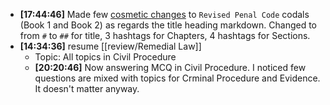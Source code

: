 - **[17:44:46]** Made few [cosmetic changes]([[RPC_Annotated]]) to `Revised Penal Code` codals (Book 1 and Book 2) as regards the title heading markdown. Changed to from `#` to `##` for title, 3 hashtags for Chapters, 4 hashtags for Sections.
- **[14:34:36]** resume [[review/Remedial Law]]
	- Topic: All topics in Civil Procedure
	- **[20:20:46]** Now answering  MCQ in Civil Procedure. I noticed few questions are mixed with topics for Crminal Procedure and Evidence. It doesn't matter anyway.